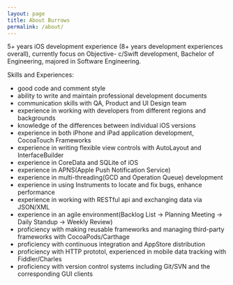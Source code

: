 ```yaml
---
layout: page
title: About Burrows
permalink: /about/
---
```


5+ years iOS development experience (8+ years development experiences overall), currently focus on Objective- c/Swift development, Bachelor of Engineering, majored in Software Engineering.

Skills and Experiences:

- good code and comment style
- ability to write and maintain professional development documents
- communication skills with QA, Product and UI Design team
- experience in working with developers from different regions and backgrounds
- knowledge of the differences between individual iOS versions
- experience in both iPhone and iPad application development, CocoaTouch Frameworks
- experience in writing flexible view controls with AutoLayout and InterfaceBuilder
- experience in CoreData and SQLite of iOS
- experience in APNS(Apple Push Notification Service)
- experience in multi-threading(GCD and Operation Queue) development
- experience in using Instruments to locate and fix bugs, enhance performance
- experience in working with RESTful api and exchanging data via JSON/XML
- experience in an agile environment(Backlog List -> Planning Meeting -> Daily Standup -> Weekly Review)
- proficiency with making reusable frameworks and managing third-party frameworks with CocoaPods/Carthage
- proficiency with continuous integration and AppStore distribution
- proficiency with HTTP prototol, experienced in mobile data tracking with Fiddler/Charles
- proficiency with version control systems including Git/SVN and the corresponding GUI clients
